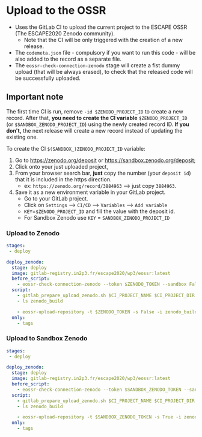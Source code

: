# Upload to the OSSR

 - Uses the GitLab CI to upload the current project to the ESCAPE OSSR (The ESCAPE2020 Zenodo community).
    - Note that the CI will be only triggered with the creation of a new release.
 - The `codemeta.json` file - compulsory if you want to run this code - will be also added to the record as
 a separate file.
 - The `eossr-check-connection-zenodo` stage will create a fist dummy upload (that will be always erased), to check
 that the released code will be successfully uploaded.

## Important note

The first time CI is run, remove `-id $ZENODO_PROJECT_ID` to create a new record.
After that, **you need to create the CI variable** `$ZENODO_PROJECT_ID` (or `$SANDBOX_ZENODO_PROJECT_ID`)
using the newly created record ID.
**If you don't,** the next release will create a new record instead of updating the existing one.

To create the CI `$(SANDBOX_)ZENODO_PROJECT_ID` variable:
1. Go to https://zenodo.org/deposit or https://sandbox.zenodo.org/deposit;
2. Click onto your just uploaded project,
3. From your browser search bar, **just** copy the number (your `deposit id`) that it is included in the https direction.
   - ex: `https://zenodo.org/record/3884963` --> just copy `3884963`.
4. Save it as a new environment variable in your GitLab project.
    * Go to your GitLab project.
    * Click on `Settings` --> `CI/CD` --> `Variables` --> `Add variable`
    * `KEY`=`$ZENODO_PROJECT_ID` and fill the value with the deposit id.
    * For Sandbox Zenodo use `KEY` = `SANDBOX_ZENODO_PROJECT_ID`


### Upload to Zenodo
```yaml
stages:
 - deploy

deploy_zenodo:
  stage: deploy
  image: gitlab-registry.in2p3.fr/escape2020/wp3/eossr:latest
  before_script:
    - eossr-check-connection-zenodo --token $ZENODO_TOKEN --sandbox False -p $CI_PROJECT_DIR
  script:
    - gitlab_prepare_upload_zenodo.sh $CI_PROJECT_NAME $CI_PROJECT_DIR zenodo_build
    - ls zenodo_build

    - eossr-upload-repository -t $ZENODO_TOKEN -s False -i zenodo_build [-id $ZENODO_PROJECT_ID]
  only:
    - tags

```


### Upload to Sandbox Zenodo
```yaml
stages:
 - deploy

deploy_zenodo:
  stage: deploy
  image: gitlab-registry.in2p3.fr/escape2020/wp3/eossr:latest
  before_script:
    - eossr-check-connection-zenodo --token $SANDBOX_ZENODO_TOKEN --sandbox True -p $CI_PROJECT_DIR
  script:
    - gitlab_prepare_upload_zenodo.sh $CI_PROJECT_NAME $CI_PROJECT_DIR zenodo_build
    - ls zenodo_build

    - eossr-upload-repository -t $SANDBOX_ZENODO_TOKEN -s True -i zenodo_build [-id $SANDBOX_ZENODO_PROJECT_ID]
  only:
    - tags
```
